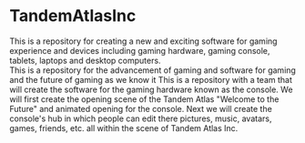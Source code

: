 # TandemAtlasInc
This is a repository for creating a new and exciting software for gaming experience and devices including gaming hardware, gaming console, tablets, laptops and desktop computers.  
This is a repository for the advancement of gaming and software for gaming and the future of gaming as we know it 
This is a repository with a team that will create the software for the gaming hardware known as the console. 
We will first create the opening scene of the Tandem Atlas "Welcome to the Future" and animated opening for the console. 
Next we will create the console's hub in which people can edit there pictures, music, avatars, games, friends, etc. all within the scene of Tandem Atlas Inc. 
